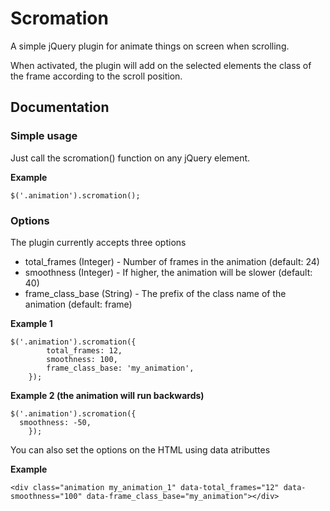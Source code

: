 # Scromation
A simple jQuery plugin for animate things on screen when scrolling.

When activated, the plugin will add on the selected elements the class of the frame according to the scroll position.

## Documentation

### Simple usage

Just call the scromation() function on any jQuery element.

__Example__

    $('.animation').scromation();

### Options

The plugin currently accepts three options

* total_frames (Integer) - Number of frames in the animation (default: 24)
* smoothness (Integer) - If higher, the animation will be slower (default: 40)
* frame_class_base (String) - The prefix of the class name of the animation (default: frame)

__Example 1__

    $('.animation').scromation({
			total_frames: 12,
			smoothness: 100,
			frame_class_base: 'my_animation',
		});


__Example 2 (the animation will run backwards)__

    $('.animation').scromation({
      smoothness: -50,
		});

You can also set the options on the HTML using data atributtes

__Example__

    <div class="animation my_animation_1" data-total_frames="12" data-smoothness="100" data-frame_class_base="my_animation"></div>
